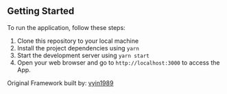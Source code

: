 ## Getting Started

To run the application, follow these steps:

1. Clone this repository to your local machine
2. Install the project dependencies using `yarn`
3. Start the development server using `yarn start`
4. Open your web browser and go to `http://localhost:3000` to access the App.

Original Framework built by: [vyin1989](https://github.com/vyin89)